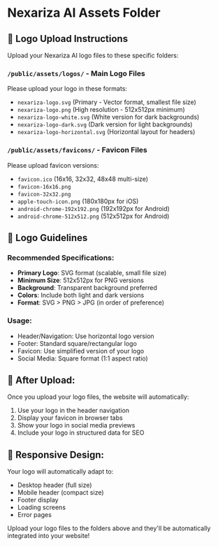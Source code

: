 # Nexariza AI Assets Folder

## 📁 Logo Upload Instructions

Upload your Nexariza AI logo files to these specific folders:

### `/public/assets/logos/` - Main Logo Files
Please upload your logo in these formats:
- `nexariza-logo.svg` (Primary - Vector format, smallest file size)
- `nexariza-logo.png` (High resolution - 512x512px minimum)
- `nexariza-logo-white.svg` (White version for dark backgrounds)
- `nexariza-logo-dark.svg` (Dark version for light backgrounds)
- `nexariza-logo-horizontal.svg` (Horizontal layout for headers)

### `/public/assets/favicons/` - Favicon Files
Please upload favicon versions:
- `favicon.ico` (16x16, 32x32, 48x48 multi-size)
- `favicon-16x16.png`
- `favicon-32x32.png`
- `apple-touch-icon.png` (180x180px for iOS)
- `android-chrome-192x192.png` (192x192px for Android)
- `android-chrome-512x512.png` (512x512px for Android)

## 🎨 Logo Guidelines

### Recommended Specifications:
- **Primary Logo**: SVG format (scalable, small file size)
- **Minimum Size**: 512x512px for PNG versions
- **Background**: Transparent background preferred
- **Colors**: Include both light and dark versions
- **Format**: SVG > PNG > JPG (in order of preference)

### Usage:
- Header/Navigation: Use horizontal logo version
- Footer: Standard square/rectangular logo
- Favicon: Use simplified version of your logo
- Social Media: Square format (1:1 aspect ratio)

## 🚀 After Upload:
Once you upload your logo files, the website will automatically:
1. Use your logo in the header navigation
2. Display your favicon in browser tabs
3. Show your logo in social media previews
4. Include your logo in structured data for SEO

## 📱 Responsive Design:
Your logo will automatically adapt to:
- Desktop header (full size)
- Mobile header (compact size)
- Footer display
- Loading screens
- Error pages

Upload your logo files to the folders above and they'll be automatically integrated into your website!
